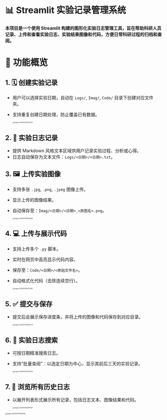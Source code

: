 # 📊 Streamlit 实验记录管理系统

**本项目是一个使用 Streamlit 构建的图形化实验日志管理工具，旨在帮助科研人员记录、上传和查看实验日志、实验结果图像和代码，方便日常科研过程的归档和查阅。**

# 🧩 功能概览

## 1. 🗓 创建实验记录

- 用户可以选择实验日期，自动在 `Logs/`, `Imag/`, `Code/` 目录下创建对应文件夹。

- 支持重复创建日期处理，防止覆盖已有数据。

  <img src="/Users/zhangpengfei/Library/Application Support/typora-user-images/image-20250501105311750.png" alt="image-20250501105311750" style="zoom: 33%;" />

## 2. 📝 实验日志记录

- 提供 Markdown 风格文本区域供用户记录实验过程、分析或心得。
- 日志自动保存为文本文件：`Logs/<日期>/<日期>.txt`。

## 3. 🖼 上传实验图像

- 支持多张 `.jpg`, `.png`, `.jpeg` 图像上传。

- 显示上传的图像结果。

- 自动保存至：`Imag/<日期>/<日期>_<原图名>.png`。

  <img src="/Users/zhangpengfei/Library/Application Support/typora-user-images/image-20250501105519385.png" alt="image-20250501105519385" style="zoom:33%;" />

## 4. 💻 上传与展示代码

- 支持上传多个 `.py` 脚本。

- 实时在网页中高亮显示代码内容。

- 保存至：`Code/<日期>/<原始文件名>`。

- 自动格式化代码（去除连续空行）。

  <img src="/Users/zhangpengfei/Library/Application Support/typora-user-images/image-20250501105711780.png" alt="image-20250501105711780" style="zoom:33%;" />

## 5. ✅ 提交与保存

- 提交后会展示保存进度条，并将上传的图像和代码保存到对应目录。

  <img src="/Users/zhangpengfei/Library/Application Support/typora-user-images/image-20250501105802731.png" alt="image-20250501105802731" style="zoom:33%;" />

## 6. 🔎 实验日志搜索

- 可按日期精准搜索日志。

- 支持“批量查阅”：以选定日期为中心，显示其前后三天的实验记录。

  <img src="/Users/zhangpengfei/Library/Application Support/typora-user-images/image-20250501110015305.png" alt="image-20250501110015305" style="zoom:33%;" />

## 7. 📂 浏览所有历史日志

- 以展开列表形式展示所有记录，包括日志文本、图像结果和代码。

  <img src="/Users/zhangpengfei/Library/Application Support/typora-user-images/image-20250501105841197.png" alt="image-20250501105841197" style="zoom:33%;" />

<img src="/Users/zhangpengfei/Library/Application Support/typora-user-images/image-20250501105910108.png" alt="image-20250501105910108" style="zoom:33%;" />




